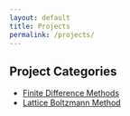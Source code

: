 ```yaml
---
layout: default
title: Projects
permalink: /projects/
---
```


## Project Categories

- [Finite Difference Methods](/projects/fdm/)
- [Lattice Boltzmann Method](/projects/lbm/)
